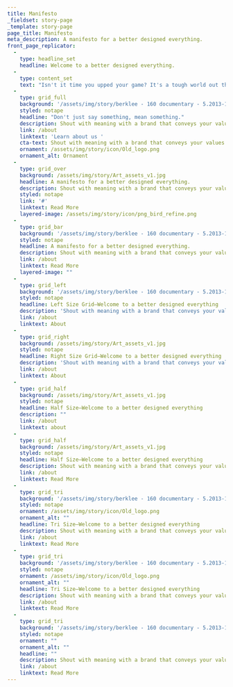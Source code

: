```yaml
---
title: Manifesto
_fieldset: story-page
_template: story-page
page_title: Manifesto
meta_description: A manifesto for a better designed everything.
front_page_replicator:
  - 
    type: headline_set
    headline: Welcome to a better designed everything.
  - 
    type: content_set
    text: "Isn't it time you upped your game? It's a tough world out there, so you'd better damn well have a brand thats got the guts to play with the big boys. Whether it's branding, marketing, or just looking good. We got the tools to set you right. "
  - 
    type: grid_full
    background: '/assets/img/story/berklee - 160 documentary - 5.2013-18.jpg'
    styled: notape
    headline: "Don't just say something, mean something."
    description: Shout with meaning with a brand that conveys your values. We can help streamline your customer communication with a user approach to design and interaction. Let every ear hear what you have to offer. Any device, all the time. Shout with meaning with a brand that conveys your values. We can help are.
    link: /about
    linktext: 'Learn about us '
    cta-text: Shout with meaning with a brand that conveys your values. We can help streamline your customer communication with a user approach to design.
    ornament: /assets/img/story/icon/Old_logo.png
    ornament_alt: Ornament
  - 
    type: grid_over
    background: /assets/img/story/Art_assets_v1.jpg
    headline: A manifesto for a better designed everything.
    description: Shout with meaning with a brand that conveys your values. We can help streamline your customer communication with a user approach to design and interaction. Let every ear hear what you have to offer. Any device, all the time. Shout with meaning with a brand that conveys your values. We can help are.
    styled: notape
    link: '#'
    linktext: Read More
    layered-image: /assets/img/story/icon/png_bird_refine.png
  - 
    type: grid_bar
    background: '/assets/img/story/berklee - 160 documentary - 5.2013-18.jpg'
    styled: notape
    headline: A manifesto for a better designed everything.
    description: Shout with meaning with a brand that conveys your values. We can help streamline your customer communication with a user approach to design and interaction. Let every ear hear what you have to offer. Any device, all the time. Shout with meaning with a brand that conveys your values. We can help are.
    link: /about
    linktext: Read More
    layered-image: ""
  - 
    type: grid_left
    background: '/assets/img/story/berklee - 160 documentary - 5.2013-18.jpg'
    styled: notape
    headline: Left Size Grid–Welcome to a better designed everything
    description: 'Shout with meaning with a brand that conveys your values. We can help streamline your customer communication with a user approach to design and interaction. '
    link: /about
    linktext: About
  - 
    type: grid_right
    background: /assets/img/story/Art_assets_v1.jpg
    styled: notape
    headline: Right Size Grid–Welcome to a better designed everything
    description: 'Shout with meaning with a brand that conveys your values. We can help streamline your customer communication with a user approach to design and interaction. '
    link: /about
    linktext: About
  - 
    type: grid_half
    background: /assets/img/story/Art_assets_v1.jpg
    styled: notape
    headline: Half Size–Welcome to a better designed everything
    description: ""
    link: /about
    linktext: about
  - 
    type: grid_half
    background: /assets/img/story/Art_assets_v1.jpg
    styled: notape
    headline: Half Size–Welcome to a better designed everything
    description: Shout with meaning with a brand that conveys your values. We can help streamline your customer communication with a user approach to design and interaction. Let every ear hear what you have to offer. Any device, all the time. Shout with meaning with a brand that conveys your values. We can help are.
    link: /about
    linktext: Read More
  - 
    type: grid_tri
    background: '/assets/img/story/berklee - 160 documentary - 5.2013-18.jpg'
    styled: notape
    ornament: /assets/img/story/icon/Old_logo.png
    ornament_alt: ""
    headline: Tri Size–Welcome to a better designed everything
    description: Shout with meaning with a brand that conveys your values. We can help streamline your customer communication with a user approach to design and interaction. Let every ear hear what you have to offer. Any device, all the time. Shout with meaning with a brand that conveys your values. We can help are.
    link: /about
    linktext: Read More
  - 
    type: grid_tri
    background: '/assets/img/story/berklee - 160 documentary - 5.2013-18.jpg'
    styled: notape
    ornament: /assets/img/story/icon/Old_logo.png
    ornament_alt: ""
    headline: Tri Size–Welcome to a better designed everything
    description: Shout with meaning with a brand that conveys your values. We can help streamline your customer communication with a user approach to design and interaction. Let every ear hear what you have to offer. Any device, all the time. Shout with meaning with a brand that conveys your values. We can help are.
    link: /about
    linktext: Read More
  - 
    type: grid_tri
    background: '/assets/img/story/berklee - 160 documentary - 5.2013-18.jpg'
    styled: notape
    ornament: ""
    ornament_alt: ""
    headline: ""
    description: Shout with meaning with a brand that conveys your values. We can help streamline your customer communication with a user approach to design and interaction. Let every ear hear what you have to offer. Any device, all the time. Shout with meaning with a brand that conveys your values. We can help are.
    link: /about
    linktext: Read More
---
```




















































































































































































































